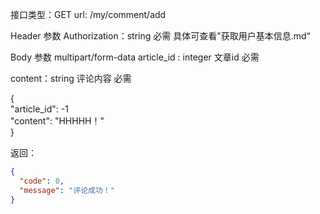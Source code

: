 接口类型：GET                    url:       /my/comment/add

Header 参数
Authorization：string 必需
具体可查看"获取用户基本信息.md“

Body 参数 multipart/form-data
article_id : integer 文章id 必需

content：string 评论内容 必需

{  
  "article_id": -1  
  "content": "HHHHH！"  
}


返回：
```JSON
{
  "code": 0,
  "message": "评论成功！"
}
```
